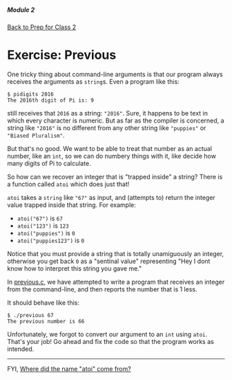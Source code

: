 ##### Module 2
[Back to Prep for Class 2](../../class2-prep#command-line-arguments)

# Exercise: Previous

One tricky thing about command-line arguments is that our program always receives the arguments as `string`s. Even a program like this:

```
$ pidigits 2016
The 2016th digit of Pi is: 9
```

still receives that `2016` as a string: `"2016"`. Sure, it happens to be text in which every character is numeric. But as far as the compiler is concerned, a string like `"2016"` is no different from any other string like `"puppies"` or `"Biased Pluralism"`. 

But that's no good. We want to be able to treat that number as an actual number, like an `int`, so we can do numbery things with it, like decide how many digits of Pi to calculate.

So how can we recover an integer that is "trapped inside" a string? There is a function called `atoi` which does just that!

`atoi` takes a `string` like `"67"` as input, and (attempts to) return the integer value trapped inside that string. For example:
* `atoi("67")` is `67`
* `atoi("123")` is `123`
* `atoi("puppies")` is `0`
* `atoi("puppies123")` is `0`

Notice that you must provide a string that is totally unamiguously an integer, otherwise you get back `0` as a "sentinal value" representing "Hey I dont know how to interpret this string you gave me."

In [previous.c](./previous.c), we have attempted to write a program that receives an integer from the command-line, and then reports the number that is 1 less.

It should behave like this:

```
$ ./previous 67
The previous number is 66
```

Unfortunately, we forgot to convert our argument to an `int` using `atoi`. That's your job! Go ahead and fix the code so that the program works as intended.

*** 

FYI, <a href="http://stackoverflow.com/questions/2909768/where-did-the-name-atoi-come-from" target="_blank">Where did the name "atoi" come from?</a>
